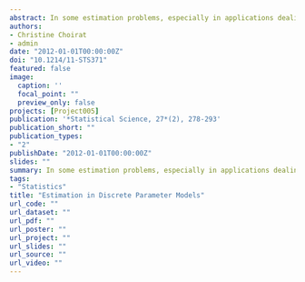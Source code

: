 ```yaml
---
abstract: In some estimation problems, especially in applications dealing with information theory, signal processing and biology, theory provides us with additional information allowing us to restrict the parameter space to a finite number of points. In this case, we speak of discrete parameter models. Even though the problem is quite old and has interesting connections with testing and model selection, asymptotic theory for these models has hardly ever been studied. Therefore, we discuss consistency, asymptotic distribution theory, information inequalities and their relations with efficiency and superefficiency for a general class of $m$-estimators.
authors:
- Christine Choirat
- admin
date: "2012-01-01T00:00:00Z"
doi: "10.1214/11-STS371"
featured: false
image:
  caption: ''
  focal_point: ""
  preview_only: false
projects: [Project005]
publication: '*Statistical Science, 27*(2), 278-293'
publication_short: ""
publication_types:
- "2"
publishDate: "2012-01-01T00:00:00Z"
slides: ""
summary: In some estimation problems, especially in applications dealing with information theory, signal processing and biology, theory provides us with additional information allowing us to restrict the parameter space to a finite number of points. In this case, we speak of discrete parameter models. Even though the problem is quite old and has interesting connections with testing and model selection, asymptotic theory for these models has hardly ever been studied. Therefore, we discuss consistency, asymptotic distribution theory, information inequalities and their relations with efficiency and superefficiency for a general class of $m$-estimators.
tags:
- "Statistics"
title: "Estimation in Discrete Parameter Models"
url_code: ""
url_dataset: ""
url_pdf: ""
url_poster: ""
url_project: ""
url_slides: ""
url_source: ""
url_video: ""
---
```


<script type="text/javascript" src="//cdn.plu.mx/widget-details.js"></script>
<a href="https://plu.mx/plum/a/?doi=10.1214/11-STS371" class="plumx-details"></a>
